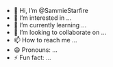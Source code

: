 - 👋 Hi, I’m @SammieStarfire
- 👀 I’m interested in ...
- 🌱 I’m currently learning ...
- 💞️ I’m looking to collaborate on ...
- 📫 How to reach me ...
- 😄 Pronouns: ...
- ⚡ Fun fact: ...

<!---
SammieStarfire/SammieStarfire is a ✨ special ✨ repository because its `README.md` (this file) appears on your GitHub profile.
You can click the Preview link to take a look at your changes.
--->

